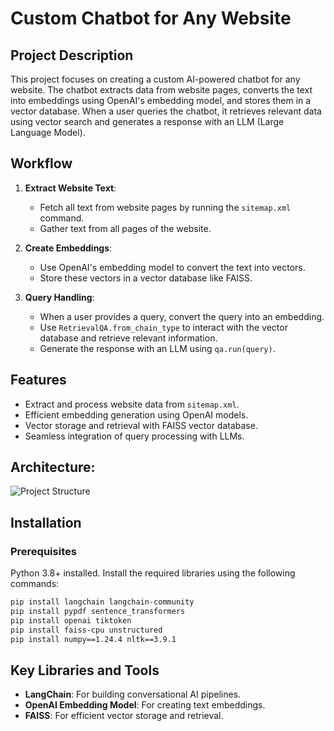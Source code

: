 # Custom Chatbot for Any Website

## Project Description

This project focuses on creating a custom AI-powered chatbot for any website. The chatbot extracts data from website pages, converts the text into embeddings using OpenAI's embedding model, and stores them in a vector database. When a user queries the chatbot, it retrieves relevant data using vector search and generates a response with an LLM (Large Language Model).

## Workflow

1. **Extract Website Text**:

   - Fetch all text from website pages by running the `sitemap.xml` command.
   - Gather text from all pages of the website.

2. **Create Embeddings**:

   - Use OpenAI's embedding model to convert the text into vectors.
   - Store these vectors in a vector database like FAISS.

3. **Query Handling**:

   - When a user provides a query, convert the query into an embedding.
   - Use `RetrievalQA.from_chain_type` to interact with the vector database and retrieve relevant information.
   - Generate the response with an LLM using `qa.run(query)`.

## Features

- Extract and process website data from `sitemap.xml`.
- Efficient embedding generation using OpenAI models.
- Vector storage and retrieval with FAISS vector database.
- Seamless integration of query processing with LLMs.
## Architecture:
![Project Structure](assets/project_structure.png)
## Installation

### Prerequisites

 Python 3.8+ installed. Install the required libraries using the following commands:

```bash
pip install langchain langchain-community
pip install pypdf sentence_transformers
pip install openai tiktoken
pip install faiss-cpu unstructured
pip install numpy==1.24.4 nltk==3.9.1
```

## Key Libraries and Tools

- **LangChain**: For building conversational AI pipelines.
- **OpenAI Embedding Model**: For creating text embeddings.
- **FAISS**: For efficient vector storage and retrieval.




